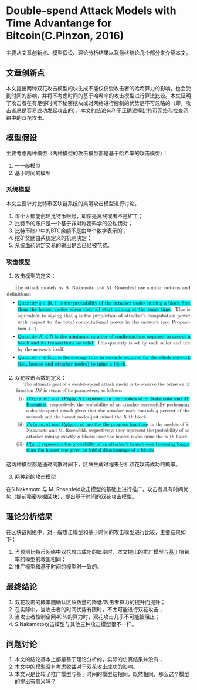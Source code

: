 # Double-spend Attack Models with Time Advantange for Bitcoin(C.Pinzon, 2016)

主要从文章创新点、模型假设、理论分析结果以及最终结论几个部分来介绍本文。

## 文章创新点

本文提出两种双花攻击模型的块生成不能仅仅受攻击者的哈希算力的影响，也会受到时间的影响，并将不考虑时间的基于哈希率的攻击模型进行算法比较。本文证明了攻击者在有足够时间下秘密挖块或对网络进行控制的优势是不可忽略的（即，攻击者总是容易成功发起攻击的）。本文的结论有利于正确建模比特币网络和检查网络中的双花攻击。

## 模型假设
主要考虑两种模型（两种模型的攻击模型都是基于哈希率的攻击模型）：
1. 一一般模型
2. 基于时间的模型

### 系统模型

本文主要针对比特币区块链系统的爽滑攻击模型进行讨论。
1. 每个人都能创建比特币账号，即使是离线或者不是矿工；
2. 比特币的账户是一个基于非对称密码学的公私钥对；
3. 比特币账户中的BTC余额不是由单个数字表示的；
4. 挖矿奖励由系统定义的机制决定；
5. 系统血药确定交易的输出是否已经被花费。

### 攻击模型

1. 攻击模型的定义：

![](2021-09-20-19-52-55.png)

2. 双花攻击函数的定义：
 ![](2021-09-20-19-54-53.png)

这两种模型都是通过离散时间下，区块生成过程来分析双花攻击成功的概率。

3. 两种新的攻击模型

在S.Nakamoto 与 M. Rosenfeld攻击模型的基础上进行推广，攻击者具有时间优势（提前秘密挖掘区块），提出基于时间的双花攻击模型。

## 理论分析结果

在区块链网络中，对一般攻击模型和基于时间的攻击模型进行比较，主要结果如下：
1. 当预测比特币网络中双花攻击成功的概率时，本文提出的推广模型与基于哈希率的模型的救国相同；
2. 推广模型和基于时间的模型时一致的。

## 最终结论

1. 双花攻击的概率随确认区块数量的降低/攻击者算力的提升而提升；
2. 在实际中，当攻击者的时间优势有限时，不太可能进行双花攻击；
3. 当攻击者控制全网40%的算力时，双花攻击几乎不可能被阻止；
4. S.Nakamoto攻击模型与其他三种攻击模型很不一样。

## 问题讨论

1. 本文的结论基本上都是基于理论分析的，实际的仿真结果并没有；
2. 本文中的模型没有考虑收益对于双花攻击成功的影响。
3. 本文只是比较了推广模型与基于时间的模型结相同，既然相同，那么这个模型的提出有意义吗？
